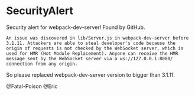 # SecurityAlert
Security alert for webpack-dev-server! Found by GitHub.

`An issue was discovered in lib/Server.js in webpack-dev-server before 3.1.11. Attackers are able to steal developer's code because the origin of requests is not checked by the WebSocket server, which is used for HMR (Hot Module Replacement). Anyone can receive the HMR message sent by the WebSocket server via a ws://127.0.0.1:8080/ connection from any origin.`

So please replaced webpack-dev-server version to bigger than 3.1.11. 

@Fatal-Poison @Eric
